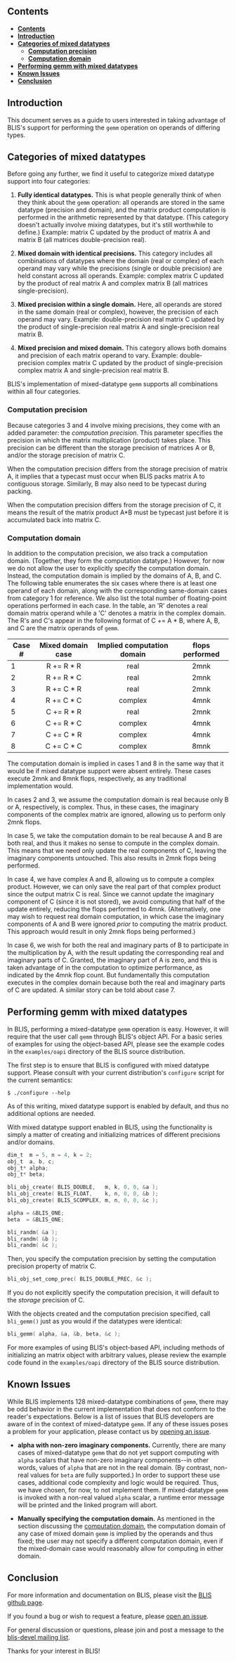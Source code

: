 ## Contents

* **[Contents](MixedDatatypes.md#contents)**
* **[Introduction](MixedDatatypes.md#introduction)**
* **[Categories of mixed datatypes](MixedDatatypes.md#categories-of-mixed-datatypes)**
  * **[Computation precision](MixedDatatypes.md#computation-precision)**
  * **[Computation domain](MixedDatatypes.md#computation-domain)**
* **[Performing gemm with mixed datatypes](MixedDatatypes.md#performing-gemm-with-mixed-datatypes)**
* **[Known Issues](MixedDatatypes.md#known-issues)**
* **[Conclusion](MixedDatatypes.md#conclusion)**

## Introduction

This document serves as a guide to users interested in taking advantage of
BLIS's support for performing the `gemm` operation on operands of differing
types.

## Categories of mixed datatypes

Before going any further, we find it useful to categorize mixed datatype
support into four categories:

1. **Fully identical datatypes.** This is what people generally think of when
they think about the `gemm` operation: all operands are stored in the same
datatype (precision and domain), and the matrix product computation is
performed in the arithmetic represented by that datatype. (This category
doesn't actually involve mixing datatypes, but it's still worthwhile to
define.)
Example: matrix C updated by the product of matrix A and matrix B
(all matrices double-precision real).

2. **Mixed domain with identical precisions.** This category includes all
combinations of datatypes where the domain (real or complex) of each
operand may vary while the precisions (single or double precision) are
held constant across all operands.
Example: complex matrix C updated by the product of real matrix A and
complex matrix B (all matrices single-precision).

3. **Mixed precision within a single domain.** Here, all operands are stored
in the same domain (real or complex), however, the precision of each operand
may vary.
Example: double-precision real matrix C updated by the product of
single-precision real matrix A and single-precision real matrix B.

4. **Mixed precision and mixed domain.** This category allows both domains and
precision of each matrix operand to vary.
Example: double-precision complex matrix C updated by the product of
single-precision complex matrix A and single-precision real matrix B.

BLIS's implementation of mixed-datatype `gemm` supports all combinations
within all four categories.

### Computation precision

Because categories 3 and 4 involve mixing precisions, they come with an added
parameter: the *computation precision*. This parameter specifies the precision
in which the matrix multiplication (product) takes place. This precision
can be different than the storage precision of matrices A or B, and/or the
storage precision of matrix C.

When the computation precision differs from the storage precision of matrix A,
it implies that a typecast must occur when BLIS packs matrix A to contiguous
storage. Similarly, B may also need to be typecast during packing.

When the computation precision differs from the storage precision of C, it
means the result of the matrix product A*B must be typecast just before it
is accumulated back into matrix C.

### Computation domain

In addition to the computation precision, we also track a computation domain.
(Together, they form the computation datatype.) However, for now we do not
allow the user to explicitly specify the computation domain. Instead, the
computation domain is implied by the domains of A, B, and C. The following
table enumerates the six cases where there is at least one operand of each
domain, along with the corresponding same-domain cases from category 1 for
reference. We also list the total number of floating-point operations
performed in each case.
In the table, an 'R' denotes a real domain matrix operand while a 'C' denotes
a matrix in the complex domain. The R's and C's appear in the following
format of C += A * B, where A, B, and C are the matrix operands of `gemm`.

| Case # | Mixed domain case | Implied computation domain | flops performed |
|--------|:-----------------:|:--------------------------:|:---------------:|
|   1    | R += R * R        |          real              |     2mnk        |
|   2    | R += R * C        |          real              |     2mnk        |
|   3    | R += C * R        |          real              |     2mnk        |
|   4    | R += C * C        |       complex              |     4mnk        |
|   5    | C += R * R        |          real              |     2mnk        |
|   6    | C += R * C        |       complex              |     4mnk        |
|   7    | C += C * R        |       complex              |     4mnk        |
|   8    | C += C * C        |       complex              |     8mnk        |

The computation domain is implied in cases 1 and 8 in the same way that
it would be if mixed datatype support were absent entirely. These
cases execute 2mnk and 8mnk flops, respectively, as any traditional
implementation would.

In cases 2 and 3, we assume the computation domain is real because only
B or A, respectively, is complex. Thus, in these cases, the imaginary
components of the complex matrix are ignored, allowing us to perform
only 2mnk flops.

In case 5, we take the computation domain to be real because A and B are
both real, and thus it makes no sense to compute in the complex domain.
This means that we need only update the real components of C, leaving
the imaginary components untouched. This also results in 2mnk flops
being performed.

In case 4, we have complex A and B, allowing us to compute a complex
product. However, we can only save the real part of that complex product
since the output matrix C is real. Since we cannot update the imaginary
component of C (since it is not stored), we avoid computing that half of
the update entirely, reducing the flops performed to 4mnk. (Alternatively,
one may wish to request real domain computation, in which case the
imaginary components of A and B were ignored *prior* to computing the
matrix product. This approach would result in only 2mnk flops being
performed.)

In case 6, we wish for both the real and imaginary parts of B to participate
in the multiplication by A, with the result updating the corresponding real
and imaginary parts of C. Granted, the imaginary part of A is zero, and this
is taken advantage of in the computation to optimize performance, as indicated
by the 4mnk flop count. But fundamentally this computation executes in the
complex domain because both the real and imaginary parts of C are updated.
A similar story can be told about case 7.

## Performing gemm with mixed datatypes

In BLIS, performing a mixed-datatype `gemm` operation is easy. However,
it will require that the user call `gemm` through BLIS's object API.
For a basic series of examples for using the object-based API, please
see the example codes in the `examples/oapi` directory of the BLIS source
distribution.

The first step is to ensure that BLIS is configured with mixed datatype support.
Please consult with your current distribution's `configure` script for the
current semantics:
```
$ ./configure --help
```
As of this writing, mixed datatype support is enabled by default, and thus
no additional options are needed.

With mixed datatype support enabled in BLIS, using the functionality is
simply a matter of creating and initializing matrices of different precisions
and/or domains.
```c
dim_t  m = 5, n = 4, k = 2;
obj_t  a, b, c;
obj_t* alpha;
obj_t* beta;

bli_obj_create( BLIS_DOUBLE,   m, k, 0, 0, &a );
bli_obj_create( BLIS_FLOAT,    k, n, 0, 0, &b );
bli_obj_create( BLIS_SCOMPLEX, m, n, 0, 0, &c );

alpha = &BLIS_ONE;
beta  = &BLIS_ONE;

bli_randm( &a );
bli_randm( &b );
bli_randm( &c );
```
Then, you specify the computation precision by setting the computation
precision property of matrix C.
```c
bli_obj_set_comp_prec( BLIS_DOUBLE_PREC, &c );
```
If you do not explicitly specify the computation precision, it will default
to the *storage* precision of C.

With the objects created and the computation precision specified, call
`bli_gemm()` just as you would if the datatypes were identical:
```c
bli_gemm( alpha, &a, &b, beta, &c );
```
For more examples of using BLIS's object-based API, including methods
of initializing an matrix object with arbitrary values, please review the
example code found in the `examples/oapi` directory of the BLIS source
distribution.

## Known Issues

While BLIS implements 128 mixed-datatype combinations of `gemm`, there may be
odd behavior in the current implementation that does not conform to the reader's
expectations. Below is a list of issues that BLIS developers are aware of in
the context of mixed-datatype `gemm`. If any of these issues poses a problem for
your application, please contact us by
[opening an issue](https://github.com/flame/blis/issues).

* **alpha with non-zero imaginary components.** Currently, there are many cases
of mixed-datatype `gemm` that do not yet support computing with `alpha` scalars
that have non-zero imaginary components--in other words, values of `alpha` that
are not in the real domain. (By contrast, non-real values for `beta` are fully
supported.) In order to support these use cases, additional code complexity and
logic would be required. Thus, we have chosen, for now, to not implement them.
If mixed-datatype `gemm` is invoked with a non-real valued `alpha` scalar, a
runtime error message will be printed and the linked program will abort.

* **Manually specifying the computation domain.** As mentioned in the section
discussing the [computation domain](MixedDatatype.md#computation-domain),
the computation domain of any case of mixed domain `gemm` is implied by the
operands and thus fixed; the user may not specify a different computation
domain, even if the mixed-domain case would reasonably allow for computing
in either domain.

## Conclusion

For more information and documentation on BLIS, please visit the [BLIS github page](https://github.com/flame/blis/).

If you found a bug or wish to request a feature, please [open an issue](https://github.com/flame/blis/issues).

For general discussion or questions, please join and post a message to the [blis-devel mailing list](http://groups.google.com/group/blis-devel).

Thanks for your interest in BLIS!

